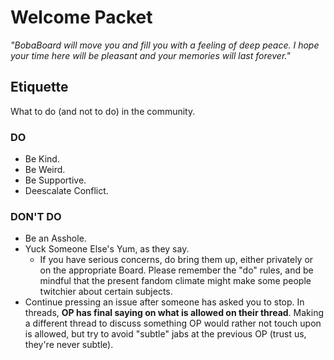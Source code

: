 # Welcome Packet

_"BobaBoard will move you and fill you with a feeling of deep peace. I hope your time here will be pleasant and your memories will last forever."_

## Etiquette

What to do (and not to do) in the community.

### DO

- Be Kind.
- Be Weird.
- Be Supportive.
- Deescalate Conflict.

### DON'T DO

- Be an Asshole.
- Yuck Someone Else's Yum, as they say.
  - If you have serious concerns, do bring them up, either privately or on the appropriate Board. Please remember the "do" rules, and be mindful that the present fandom climate might make some people twitchier about certain subjects.
- Continue pressing an issue after someone has asked you to stop. In threads, **OP has final saying on what is allowed on their thread**. Making a different thread to discuss something OP would rather not touch upon is allowed, but try to avoid "subtle" jabs at the previous OP (trust us, they're never subtle).
